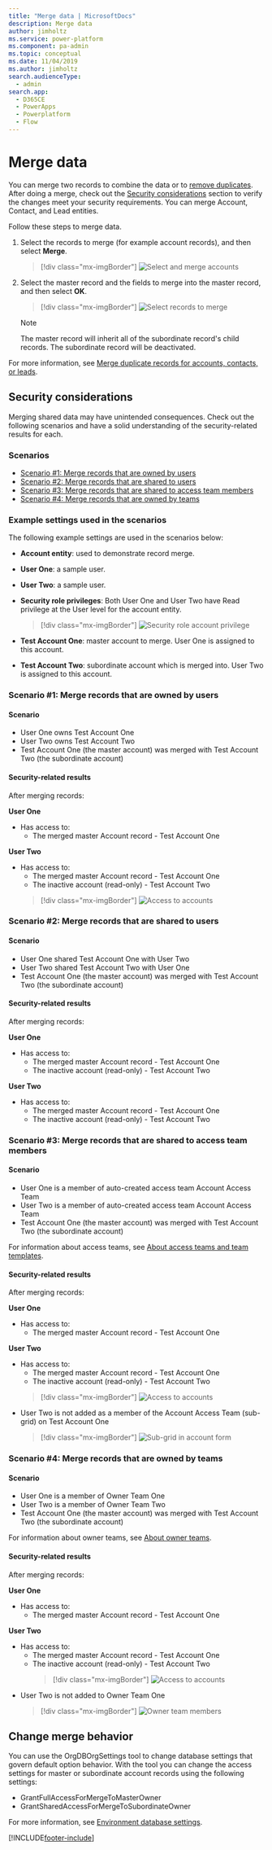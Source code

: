 ```yaml
---
title: "Merge data | MicrosoftDocs"
description: Merge data
author: jimholtz
ms.service: power-platform
ms.component: pa-admin
ms.topic: conceptual
ms.date: 11/04/2019
ms.author: jimholtz
search.audienceType: 
  - admin
search.app:
  - D365CE
  - PowerApps
  - Powerplatform
  - Flow
---
```

# Merge data

You can merge two records to combine the data or to [remove duplicates](/powerapps/user/merge-duplicate-records). After doing a merge, check out the [Security considerations](#security-considerations) section to verify the changes meet your security requirements. You can merge Account, Contact, and Lead entities.

Follow these steps to merge data.

1. Select the records to merge (for example account records), and then select **Merge**.

   > [!div class="mx-imgBorder"] 
   > ![Select and merge accounts](media/select-merge-accounts.png "Select and merge accounts")

2. Select the master record and the fields to merge into the master record, and then select **OK**.

   > [!div class="mx-imgBorder"] 
   > ![Select records to merge](media/select-records-to-merge.png "Select records to merge")

   > [!NOTE]
   > The master record will inherit all of the subordinate record's child records. The subordinate record will be deactivated.

For more information, see [Merge duplicate records for accounts, contacts, or leads](/powerapps/user/merge-duplicate-records).

## Security considerations

Merging shared data may have unintended consequences. Check out the following scenarios and have a solid understanding of the security-related results for each. 

### Scenarios
- [Scenario #1: Merge records that are owned by users ](#scenario-1-merge-records-that-are-owned-by-users)
- [Scenario #2: Merge records that are shared to users](#scenario-2-merge-records-that-are-shared-to-users)
- [Scenario #3: Merge records that are shared to access team members](#scenario-3-merge-records-that-are-shared-to-access-team-members)
- [Scenario #4: Merge records that are owned by teams](#scenario-4-merge-records-that-are-owned-by-teams)

### Example settings used in the scenarios
The following example settings are used in the scenarios below:

- **Account entity**: used to demonstrate record merge.
- **User One**: a sample user.
- **User Two**: a sample user.
- **Security role privileges**: Both User One and User Two have Read privilege at the User level for the account entity.
  
  > [!div class="mx-imgBorder"] 
  > ![Security role account privilege](media/security-role-account-privileges.png "Security role account privilege")

- **Test Account One**: master account to merge. User One is assigned to this account.
- **Test Account Two**: subordinate account which is merged into. User Two is assigned to this account.

### Scenario #1: Merge records that are owned by users

#### Scenario

- User One owns Test Account One
- User Two owns Test Account Two
- Test Account One (the master account) was merged with Test Account Two (the subordinate account)

#### Security-related results

After merging records:

**User One**
- Has access to:
  - The merged master Account record - Test Account One


**User Two**
- Has access to: 
  - The merged master Account record - Test Account One
  - The inactive account (read-only) - Test Account Two  
  > [!div class="mx-imgBorder"] 
  > ![Access to accounts](media/user-two-account-after-merge.png "Access to accounts")

### Scenario #2: Merge records that are shared to users

#### Scenario

- User One shared Test Account One with User Two
- User Two shared Test Account Two with User One
- Test Account One (the master account) was merged with Test Account Two (the subordinate account)

#### Security-related results

After merging records:

**User One**
- Has access to:
  - The merged master Account record - Test Account One
  - The inactive account (read-only) - Test Account Two  

**User Two**
- Has access to: 
  - The merged master Account record - Test Account One
  - The inactive account (read-only) - Test Account Two  


### Scenario #3: Merge records that are shared to access team members

#### Scenario

- User One is a member of auto-created access team Account Access Team
- User Two is a member of auto-created access team Account Access Team
- Test Account One (the master account) was merged with Test Account Two (the subordinate account)

For information about access teams, see [About access teams and team templates](manage-teams.md#types-of-teams). 

#### Security-related results

After merging records:

**User One**
- Has access to:
  - The merged master Account record - Test Account One

**User Two**
- Has access to: 
  - The merged master Account record - Test Account One
  - The inactive account (read-only) - Test Account Two  
  > [!div class="mx-imgBorder"] 
  > ![Access to accounts](media/user-two-account-after-merge.png "Access to accounts")
- User Two is not added as a member of the Account Access Team (sub-grid) on Test Account One
  > [!div class="mx-imgBorder"] 
  > ![Sub-grid in account form](media/sub-grid-account-form.png "Sub-grid in account form")

### Scenario #4: Merge records that are owned by teams

#### Scenario

- User One is a member of Owner Team One 
- User Two is a member of Owner Team Two 
- Test Account One (the master account) was merged with Test Account Two (the subordinate account)

For information about owner teams, see [About owner teams](manage-teams.md#types-of-teams).

#### Security-related results

After merging records:

**User One**
- Has access to:
  - The merged master Account record - Test Account One

**User Two**
- Has access to: 
  - The merged master Account record - Test Account One
  - The inactive account (read-only) - Test Account Two  
    > [!div class="mx-imgBorder"] 
    > ![Access to accounts](media/user-two-account-after-merge.png "Access to accounts")
- User Two is not added to Owner Team One
  > [!div class="mx-imgBorder"] 
  > ![Owner team members](media/user-one-owner-team-after-merge.png "Owner team members")


## Change merge behavior

You can use the OrgDBOrgSettings tool to change database settings that govern default option behavior. With the tool you can change the access settings for master or subordinate account records using the following settings:

- GrantFullAccessForMergeToMasterOwner	
- GrantSharedAccessForMergeToSubordinateOwner

For more information, see [Environment database settings](environment-database-settings.md).



[!INCLUDE[footer-include](../includes/footer-banner.md)]